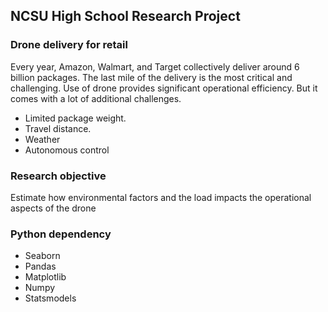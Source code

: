 ## NCSU High School Research Project

### Drone delivery for retail

Every year, Amazon, Walmart, and Target collectively deliver around 6 billion packages. The last mile of the delivery is the most critical and challenging. Use of drone provides significant operational efficiency. But it comes with a lot of additional challenges.
* Limited package weight. 
* Travel distance.
* Weather
* Autonomous control

### Research objective
Estimate how environmental factors and the load impacts the operational aspects of the drone

### Python dependency
* Seaborn
* Pandas
* Matplotlib
* Numpy
* Statsmodels


